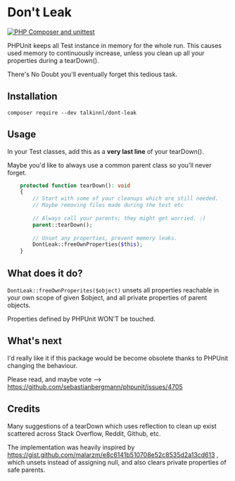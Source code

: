 # Don't Leak

[![PHP Composer and unittest](https://github.com/talkinnl/dont-leak/actions/workflows/php.yml/badge.svg)](https://github.com/talkinnl/dont-leak/actions/workflows/php.yml)

PHPUnit keeps all Test instance in memory for the whole run.
This causes used memory to continuously increase, unless you clean up all your properties during a tearDown().

There's No Doubt you'll eventually forget this tedious task.

## Installation

```shell
composer require --dev talkinnl/dont-leak
```

## Usage

In your Test classes, add this as a **very last line** of your tearDown().

Maybe you'd like to always use a common parent class so you'll never forget.
```php
    protected function tearDown(): void
    {
        // Start with some of your cleanups which are still needed.
        // Maybe removing files made during the test etc
        
        // Always call your parents; they might get worried. :)
        parent::tearDown();
        
        // Unset any properties, prevent memory leaks.
        DontLeak::freeOwnProperties($this);
    }
```

## What does it do?

`DontLeak::freeOwnProperites($object)` unsets all properties reachable in your own scope of given $object, and all private properties of parent objects. 

Properties defined by PHPUnit WON'T be touched.

## What's next

I'd really like it if this package would be become obsolete thanks to PHPUnit changing the behaviour.

Please read, and maybe vote --> 
https://github.com/sebastianbergmann/phpunit/issues/4705

## Credits

Many suggestions of a tearDown which uses reflection to clean up exist scattered across Stack Overflow, Reddit, Github, etc.

The implementation was heavily inspired by https://gist.github.com/malarzm/e8c6141b510708e52c8535d2a13cd613 , which unsets instead of assigning null, and also clears private properties of safe parents.
